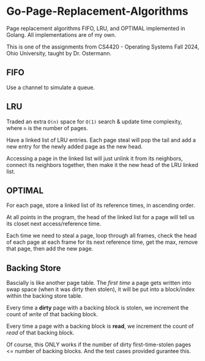 # Go-Page-Replacement-Algorithms
Page replacement algorithms FIFO, LRU, and OPTIMAL implemented in Golang. All implementations are of my own. 

This is one of the assignments from CS4420 - Operating Systems Fall 2024, Ohio University, taught by Dr. Ostermann. 

## FIFO
Use a channel to simulate a queue.

## LRU
Traded an extra `O(n)` space for `O(1)` search & update time complexity, where `n` is the number of pages.

Have a linked list of LRU entries. Each page steal will pop the tail and add a new entry for the newly added page as the new head.

Accessing a page in the linked list will just unlink it from its neighbors, connect its neighbors together, then make it the new head of the LRU linked list.

## OPTIMAL
For each page, store a linked list of its reference times, in ascending order.

At all points in the program, the head of the linked list for a page will tell us its closet next access/reference time. 

Each time we need to steal a page, loop through all frames, check the head of each page at each frame for its next reference time, get the max, remove that page, then add the new page.


## Backing Store
Bascially is like another page table. The *first time* a page gets written into swap space (when it was dirty then stolen), it will be put into a block/index within the backing store table.

Every time a **dirty** page with a backing block is stolen, we increment the count of *write* of that backing block.

Every time a page with a backing block is **read**, we increment the count of *read* of that backing block.

Of course, this ONLY works if the number of dirty first-time-stolen pages <= number of backing blocks. And the test cases provided gurantee this.